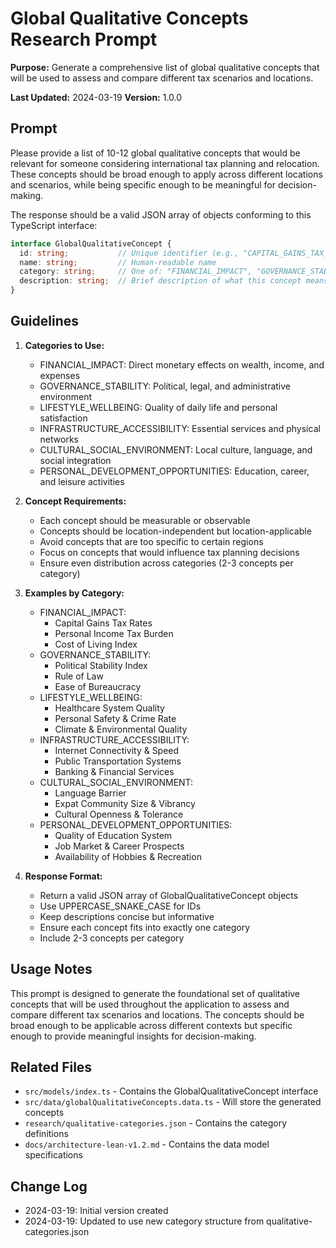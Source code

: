 # Global Qualitative Concepts Research Prompt

**Purpose:** Generate a comprehensive list of global qualitative concepts that will be used to assess and compare different tax scenarios and locations.

**Last Updated:** 2024-03-19
**Version:** 1.0.0

## Prompt

Please provide a list of 10-12 global qualitative concepts that would be relevant for someone considering international tax planning and relocation. These concepts should be broad enough to apply across different locations and scenarios, while being specific enough to be meaningful for decision-making.

The response should be a valid JSON array of objects conforming to this TypeScript interface:

```typescript
interface GlobalQualitativeConcept {
  id: string;           // Unique identifier (e.g., "CAPITAL_GAINS_TAX_RATE")
  name: string;         // Human-readable name
  category: string;     // One of: "FINANCIAL_IMPACT", "GOVERNANCE_STABILITY", "LIFESTYLE_WELLBEING", "INFRASTRUCTURE_ACCESSIBILITY", "CULTURAL_SOCIAL_ENVIRONMENT", "PERSONAL_DEVELOPMENT_OPPORTUNITIES"
  description: string;  // Brief description of what this concept means
}
```

## Guidelines

1. **Categories to Use:**
   - FINANCIAL_IMPACT: Direct monetary effects on wealth, income, and expenses
   - GOVERNANCE_STABILITY: Political, legal, and administrative environment
   - LIFESTYLE_WELLBEING: Quality of daily life and personal satisfaction
   - INFRASTRUCTURE_ACCESSIBILITY: Essential services and physical networks
   - CULTURAL_SOCIAL_ENVIRONMENT: Local culture, language, and social integration
   - PERSONAL_DEVELOPMENT_OPPORTUNITIES: Education, career, and leisure activities

2. **Concept Requirements:**
   - Each concept should be measurable or observable
   - Concepts should be location-independent but location-applicable
   - Avoid concepts that are too specific to certain regions
   - Focus on concepts that would influence tax planning decisions
   - Ensure even distribution across categories (2-3 concepts per category)

3. **Examples by Category:**
   - FINANCIAL_IMPACT:
     * Capital Gains Tax Rates
     * Personal Income Tax Burden
     * Cost of Living Index
   - GOVERNANCE_STABILITY:
     * Political Stability Index
     * Rule of Law
     * Ease of Bureaucracy
   - LIFESTYLE_WELLBEING:
     * Healthcare System Quality
     * Personal Safety & Crime Rate
     * Climate & Environmental Quality
   - INFRASTRUCTURE_ACCESSIBILITY:
     * Internet Connectivity & Speed
     * Public Transportation Systems
     * Banking & Financial Services
   - CULTURAL_SOCIAL_ENVIRONMENT:
     * Language Barrier
     * Expat Community Size & Vibrancy
     * Cultural Openness & Tolerance
   - PERSONAL_DEVELOPMENT_OPPORTUNITIES:
     * Quality of Education System
     * Job Market & Career Prospects
     * Availability of Hobbies & Recreation

4. **Response Format:**
   - Return a valid JSON array of GlobalQualitativeConcept objects
   - Use UPPERCASE_SNAKE_CASE for IDs
   - Keep descriptions concise but informative
   - Ensure each concept fits into exactly one category
   - Include 2-3 concepts per category

## Usage Notes

This prompt is designed to generate the foundational set of qualitative concepts that will be used throughout the application to assess and compare different tax scenarios and locations. The concepts should be broad enough to be applicable across different contexts but specific enough to provide meaningful insights for decision-making.

## Related Files
- `src/models/index.ts` - Contains the GlobalQualitativeConcept interface
- `src/data/globalQualitativeConcepts.data.ts` - Will store the generated concepts
- `research/qualitative-categories.json` - Contains the category definitions
- `docs/architecture-lean-v1.2.md` - Contains the data model specifications

## Change Log
- 2024-03-19: Initial version created
- 2024-03-19: Updated to use new category structure from qualitative-categories.json 